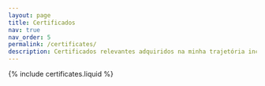 ```yaml
---
layout: page
title: Certificados
nav: true
nav_order: 5
permalink: /certificates/
description: Certificados relevantes adquiridos na minha trajetória incessante na busca de conhecimentos!
---
```


{% include certificates.liquid %}
